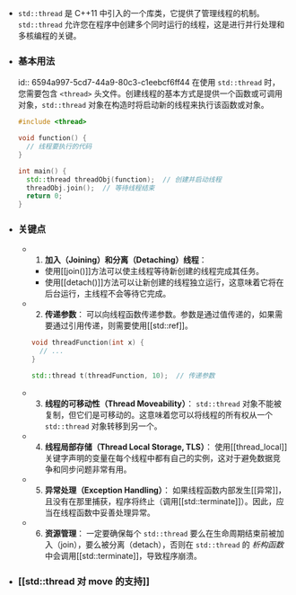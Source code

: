 - `std::thread` 是 C++11 中引入的一个库类，它提供了管理线程的机制。`std::thread` 允许您在程序中创建多个同时运行的线程，这是进行并行处理和多核编程的关键。
- ### 基本用法
  id:: 6594a997-5cd7-44a9-80c3-c1eebcf6ff44
  在使用 `std::thread` 时，您需要包含 `<thread>` 头文件。创建线程的基本方式是提供一个函数或可调用对象，`std::thread` 对象在构造时将启动新的线程来执行该函数或对象。
  ```cpp
  #include <thread>
  
  void function() {
    // 线程要执行的代码
  }
  
  int main() {
    std::thread threadObj(function);  // 创建并启动线程
    threadObj.join();  // 等待线程结束
    return 0;
  }
  ```
- ### 关键点
	- 1. **加入（Joining）和分离（Detaching）线程**：
		- 使用[[join()]]方法可以使主线程等待新创建的线程完成其任务。
		- 使用[[detach()]]方法可以让新创建的线程独立运行，这意味着它将在后台运行，主线程不会等待它完成。
	- 2. **传递参数**：
	  可以向线程函数传递参数。参数是通过值传递的，如果需要通过引用传递，则需要使用[[std::ref]]。
	  
	  ```cpp
	  void threadFunction(int x) {
	    // ...
	  }
	  
	  std::thread t(threadFunction, 10);  // 传递参数
	  ```
	- 3. **线程的可移动性（Thread Moveability）**：
	  `std::thread` 对象不能被复制，但它们是可移动的。这意味着您可以将线程的所有权从一个 `std::thread` 对象转移到另一个。
	- 4. **线程局部存储（Thread Local Storage, TLS）**：
	  使用[[thread_local]]关键字声明的变量在每个线程中都有自己的实例，这对于避免数据竞争和同步问题非常有用。
	- 5. **异常处理（Exception Handling）**：
	  如果线程函数内部发生[[异常]]，且没有在那里捕获，程序将终止（调用[[std::terminate]]）。因此，应当在线程函数中妥善处理异常。
	- 6. **资源管理**：
	  一定要确保每个 `std::thread` 要么在生命周期结束前被加入（join），要么被分离（detach），否则在 `std::thread` 的 *析构函数* 中会调用[[std::terminate]]，导致程序崩溃。
- ### [[std::thread 对 move 的支持]]